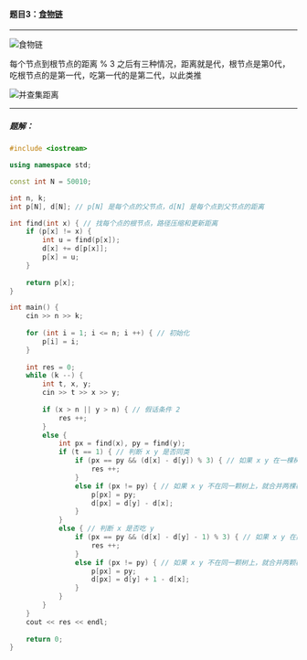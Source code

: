 #### 题目3：<a href="https://www.acwing.com/problem/content/242/">食物链</a>

--------------

![食物链](C:\Users\冬黎\OneDrive\图片\算法基础课\算法基础课第二讲\食物链.png)

每个节点到根节点的距离 % 3 之后有三种情况，距离就是代，根节点是第0代，吃根节点的是第一代，吃第一代的是第二代，以此类推

![并查集距离](C:\Users\冬黎\OneDrive\图片\算法基础课\算法基础课第二讲\并查集距离.png)

 

----------------

##### 题解：

```c++
#include <iostream>

using namespace std;

const int N = 50010;

int n, k;
int p[N], d[N]; // p[N] 是每个点的父节点，d[N] 是每个点到父节点的距离

int find(int x) { // 找每个点的根节点，路径压缩和更新距离
    if (p[x] != x) {
        int u = find(p[x]);
        d[x] += d[p[x]];
        p[x] = u;
    }
    
    return p[x];
}

int main() {
    cin >> n >> k;
    
    for (int i = 1; i <= n; i ++) { // 初始化
        p[i] = i;
    }
    
    int res = 0;
    while (k --) {
        int t, x, y;
        cin >> t >> x >> y;
        
        if (x > n || y > n) { // 假话条件 2
            res ++;
        }
        else {
            int px = find(x), py = find(y);
            if (t == 1) { // 判断 x y 是否同类
                if (px == py && (d[x] - d[y]) % 3) { // 如果 x y 在一棵树上，且 d[x] d[y] 模 3 的值不相同
                    res ++;
                }
                else if (px != py) { // 如果 x y 不在同一颗树上，就合并两棵树，并更新距离
                    p[px] = py;
                    d[px] = d[y] - d[x];
                }
            }
            else { // 判断 x 是否吃 y
                if (px == py && (d[x] - d[y] - 1) % 3) { // 如果 x y 在同一颗树上，且 d[x] d[y] 模 3 的距离不是 1
                    res ++;
                }
                else if (px != py) { // 如果 x y 不在同一颗树上，就合并两颗树，并更新距离
                    p[px] = py;
                    d[px] = d[y] + 1 - d[x];
                }
            }
        }
    }
    cout << res << endl;
    
    return 0;
}
```

